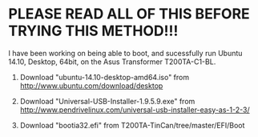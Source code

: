 PLEASE READ ALL OF THIS BEFORE TRYING THIS METHOD!!!
========================================

I have been working on being able to boot, 
and sucessfully run Ubuntu 14.10, Desktop, 64bit,
on the Asus Transformer T200TA-C1-BL.

1. Download "ubuntu-14.10-desktop-amd64.iso" from
	http://www.ubuntu.com/download/desktop

2. Download "Universal-USB-Installer-1.9.5.9.exe" from
	http://www.pendrivelinux.com/universal-usb-installer-easy-as-1-2-3/

3. Download "bootia32.efi" from
	T200TA-TinCan/tree/master/EFI/Boot
